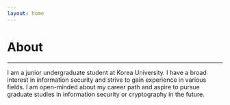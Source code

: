 ```yaml
---
layout: home
---
```


<h1>About</h1><hr>
I am a junior undergraduate student at Korea University. I have a broad interest in information security and strive to gain experience in various fields. I am open-minded about my career path and aspire to pursue graduate studies in information security or cryptography in the future.